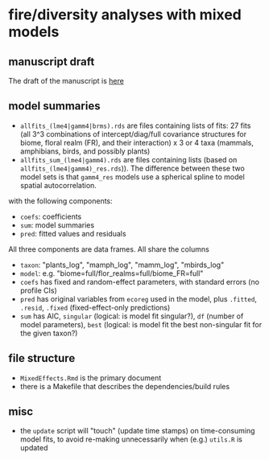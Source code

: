# fire/diversity analyses with mixed models

## manuscript draft

The draft of the manuscript is [here](https://docs.google.com/document/d/1cW7Yw_bLQnf1R_BUTExNCrSCXC4fzAZCG4p-DpJkm0U/edit)

## model summaries

- `allfits_(lme4|gamm4|brms).rds` are files containing lists of fits: 27 fits (all 3^3 combinations of intercept/diag/full covariance structures for biome, floral realm (FR), and their interaction) x 3 or 4 taxa (mammals, amphibians, birds, and possibly plants)
- `allfits_sum_(lme4|gamm4).rds` are files containing
lists (based on `allfits_(lme4|gamm4)_res.rds`)). The difference between these two model sets is that `gamm4_res` models use a spherical spline to model spatial autocorrelation.

with the following components:

- `coefs`: coefficients
- `sum`: model summaries
- `pred`: fitted values and residuals

All three components are data frames. All share the columns

- `taxon`: "plants_log", "mamph_log", "mamm_log", "mbirds_log"
- `model`: e.g. "biome=full/flor_realms=full/biome_FR=full"
- `coefs` has fixed and random-effect parameters, with standard errors (no profile CIs)
- `pred` has original variables from `ecoreg` used in the model, plus `.fitted`, `.resid`, `.fixed` (fixed-effect-only predictions)
- `sum` has AIC, `singular` (logical: is model fit singular?), `df` (number of model parameters), `best` (logical: is model fit the best non-singular fit for the given taxon?)

## file structure

- `MixedEffects.Rmd` is the primary document
- there is a Makefile that describes the dependencies/build rules

## misc

- the `update` script will "touch" (update time stamps) on time-consuming model fits, to avoid re-making unnecessarily when (e.g.) `utils.R` is updated
